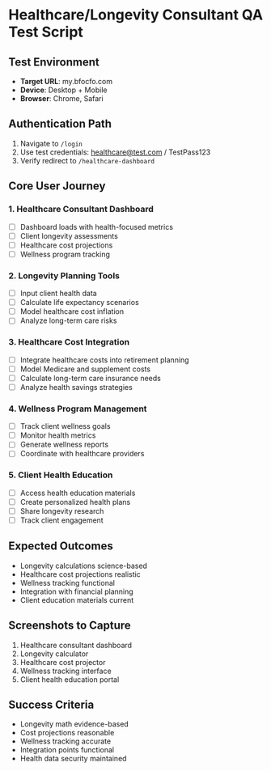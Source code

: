 # Healthcare/Longevity Consultant QA Test Script

## Test Environment
- **Target URL**: my.bfocfo.com
- **Device**: Desktop + Mobile
- **Browser**: Chrome, Safari

## Authentication Path
1. Navigate to `/login`
2. Use test credentials: healthcare@test.com / TestPass123
3. Verify redirect to `/healthcare-dashboard`

## Core User Journey

### 1. Healthcare Consultant Dashboard
- [ ] Dashboard loads with health-focused metrics
- [ ] Client longevity assessments
- [ ] Healthcare cost projections
- [ ] Wellness program tracking

### 2. Longevity Planning Tools
- [ ] Input client health data
- [ ] Calculate life expectancy scenarios
- [ ] Model healthcare cost inflation
- [ ] Analyze long-term care risks

### 3. Healthcare Cost Integration
- [ ] Integrate healthcare costs into retirement planning
- [ ] Model Medicare and supplement costs
- [ ] Calculate long-term care insurance needs
- [ ] Analyze health savings strategies

### 4. Wellness Program Management
- [ ] Track client wellness goals
- [ ] Monitor health metrics
- [ ] Generate wellness reports
- [ ] Coordinate with healthcare providers

### 5. Client Health Education
- [ ] Access health education materials
- [ ] Create personalized health plans
- [ ] Share longevity research
- [ ] Track client engagement

## Expected Outcomes
- Longevity calculations science-based
- Healthcare cost projections realistic
- Wellness tracking functional
- Integration with financial planning
- Client education materials current

## Screenshots to Capture
1. Healthcare consultant dashboard
2. Longevity calculator
3. Healthcare cost projector
4. Wellness tracking interface
5. Client health education portal

## Success Criteria
- Longevity math evidence-based
- Cost projections reasonable
- Wellness tracking accurate
- Integration points functional
- Health data security maintained